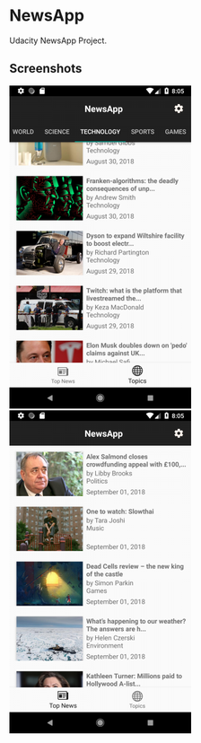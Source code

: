 # NewsApp
Udacity NewsApp Project.
## Screenshots
  ![alt text](https://github.com/mangoliprasanna/NewsApp/blob/master/Screen_1.png "App Screenshot")
  ![alt text](https://github.com/mangoliprasanna/NewsApp/blob/master/Screen_2.png "App Screenshot")
